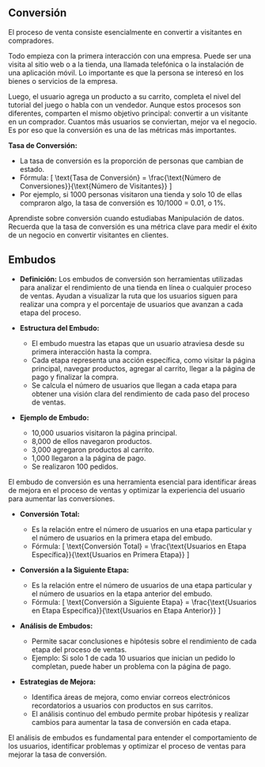 ## **Conversión**

El proceso de venta consiste esencialmente en convertir a visitantes en compradores.

Todo empieza con la primera interacción con una empresa. Puede ser una visita al sitio web o a la tienda, una llamada telefónica o la instalación de una aplicación móvil. Lo importante es que la persona se interesó en los bienes o servicios de la empresa.

Luego, el usuario agrega un producto a su carrito, completa el nivel del tutorial del juego o habla con un vendedor. Aunque estos procesos son diferentes, comparten el mismo objetivo principal: convertir a un visitante en un comprador. Cuantos más usuarios se conviertan, mejor va el negocio. Es por eso que la conversión es una de las métricas más importantes.

**Tasa de Conversión:**
- La tasa de conversión es la proporción de personas que cambian de estado.
- Fórmula: \[ \text{Tasa de Conversión} = \frac{\text{Número de Conversiones}}{\text{Número de Visitantes}} \]
- Por ejemplo, si 1000 personas visitaron una tienda y solo 10 de ellas compraron algo, la tasa de conversión es 10/1000 = 0.01, o 1%.

Aprendiste sobre conversión cuando estudiabas Manipulación de datos. Recuerda que la tasa de conversión es una métrica clave para medir el éxito de un negocio en convertir visitantes en clientes.

## Embudos


- **Definición:** Los embudos de conversión son herramientas utilizadas para analizar el rendimiento de una tienda en línea o cualquier proceso de ventas. Ayudan a visualizar la ruta que los usuarios siguen para realizar una compra y el porcentaje de usuarios que avanzan a cada etapa del proceso.

- **Estructura del Embudo:**
  - El embudo muestra las etapas que un usuario atraviesa desde su primera interacción hasta la compra.
  - Cada etapa representa una acción específica, como visitar la página principal, navegar productos, agregar al carrito, llegar a la página de pago y finalizar la compra.
  - Se calcula el número de usuarios que llegan a cada etapa para obtener una visión clara del rendimiento de cada paso del proceso de ventas.

- **Ejemplo de Embudo:**
  - 10,000 usuarios visitaron la página principal.
  - 8,000 de ellos navegaron productos.
  - 3,000 agregaron productos al carrito.
  - 1,000 llegaron a la página de pago.
  - Se realizaron 100 pedidos.

El embudo de conversión es una herramienta esencial para identificar áreas de mejora en el proceso de ventas y optimizar la experiencia del usuario para aumentar las conversiones.



- **Conversión Total:**
  - Es la relación entre el número de usuarios en una etapa particular y el número de usuarios en la primera etapa del embudo.
  - Fórmula: \[ \text{Conversión Total} = \frac{\text{Usuarios en Etapa Específica}}{\text{Usuarios en Primera Etapa}} \]

- **Conversión a la Siguiente Etapa:**
  - Es la relación entre el número de usuarios de una etapa particular y el número de usuarios en la etapa anterior del embudo.
  - Fórmula: \[ \text{Conversión a Siguiente Etapa} = \frac{\text{Usuarios en Etapa Específica}}{\text{Usuarios en Etapa Anterior}} \]

- **Análisis de Embudos:**
  - Permite sacar conclusiones e hipótesis sobre el rendimiento de cada etapa del proceso de ventas.
  - Ejemplo: Si solo 1 de cada 10 usuarios que inician un pedido lo completan, puede haber un problema con la página de pago.

- **Estrategias de Mejora:**
  - Identifica áreas de mejora, como enviar correos electrónicos recordatorios a usuarios con productos en sus carritos.
  - El análisis continuo del embudo permite probar hipótesis y realizar cambios para aumentar la tasa de conversión en cada etapa.

El análisis de embudos es fundamental para entender el comportamiento de los usuarios, identificar problemas y optimizar el proceso de ventas para mejorar la tasa de conversión.
